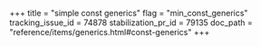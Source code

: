 +++
title = "simple const generics"
flag = "min_const_generics"
tracking_issue_id = 74878
stabilization_pr_id = 79135
doc_path = "reference/items/generics.html#const-generics"
+++
